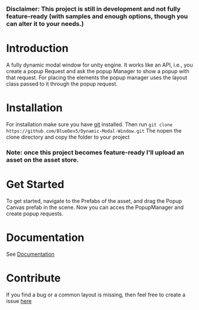### Disclaimer: This project is still in development and not fully feature-ready (with samples and enough options, though you can alter it to your needs.)

# Introduction
A fully dynamic modal window for unity engine. It works like an API, i.e., you create a popup Request and ask the popup Manager to show a popup with that request.
For placing the elements the popup manager uses the layout class passed to it through the popup request.

# Installation
For installation make sure you have [git](https://git-scm.com/downloads) installed.
Then run
`
git clone https://github.com/BlueDev5/Dynamic-Modal-Window.git
`
The nopen the clone directory and copy the folder to your project
### Note: once this project becomes feature-ready I'll upload an asset on the asset store.

# Get Started
To get started, navigate to the Prefabs of the asset, and drag the Popup Canvas prefab in the scene.
Now you can acces the PopupManager and create popup requests.

# Documentation
See [Documentation](https://github.com/Amogh-Mittal/Dynamic-Modal-Window/blob/main/Documentation.md)

# Contribute
If you find a bug or a common layout is missing, then feel free to create a issue [here](https://github.com/Amogh-Mittal/Dynamic-Modal-Window/issues)
